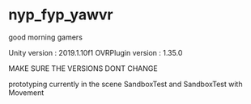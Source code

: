 # nyp_fyp_yawvr
good morning gamers

Unity version : 2019.1.10f1
OVRPlugin version : 1.35.0

MAKE SURE THE VERSIONS DONT CHANGE

prototyping currently in the scene SandboxTest and SandboxTest with Movement
